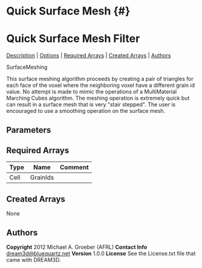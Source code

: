 Quick Surface Mesh {#}
======
<h1 class="pHeading1">Quick Surface Mesh Filter</h1>
<p class="pCellBody">
<a href="../SurfaceMeshingFilters/QuickSurfaceMesh.html#wp2">Description</a>
| <a href="../SurfaceMeshingFilters/QuickSurfaceMesh.html#wp3">Options</a>
| <a href="../SurfaceMeshingFilters/QuickSurfaceMesh.html#wp4">Required Arrays</a>
| <a href="../SurfaceMeshingFilters/QuickSurfaceMesh.html#wp5">Created Arrays</a>
| <a href="../SurfaceMeshingFilters/QuickSurfaceMesh.html#wp1">Authors</a> 

SurfaceMeshing


 This surface meshing algorithm proceeds by creating a pair of triangles for each face
 of the voxel where the neighboring voxel have a different grain id value. No attempt is
 made to mimic the operations of a MultiMaterial Marching Cubes algorithm. The meshing operation
 is extremely quick but can result in a surface mesh that is very "stair stepped". The user
 is encouraged to use a smoothing operation on the surface mesh.
 

## Parameters ## 
## Required Arrays ##

| Type | Name | Comment |
|------|------|---------|
| Cell | GrainIds |  |

## Created Arrays ##
None



## Authors ##

**Copyright** 2012 Michael A. Groeber (AFRL)
**Contact Info** dream3d@bluequartz.net
**Version** 1.0.0
**License**  See the License.txt file that came with DREAM3D.

